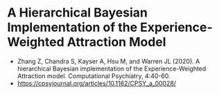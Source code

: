 # A Hierarchical Bayesian Implementation of the Experience-Weighted Attraction Model

* Zhang Z, Chandra S, Kayser A, Hsu M, and Warren JL (2020). A hierarchical Bayesian implementation of the Experience-Weighted Attraction model. Computational Psychiatry, 4:40-60.
* https://cpsyjournal.org/articles/10.1162/CPSY_a_00028/
